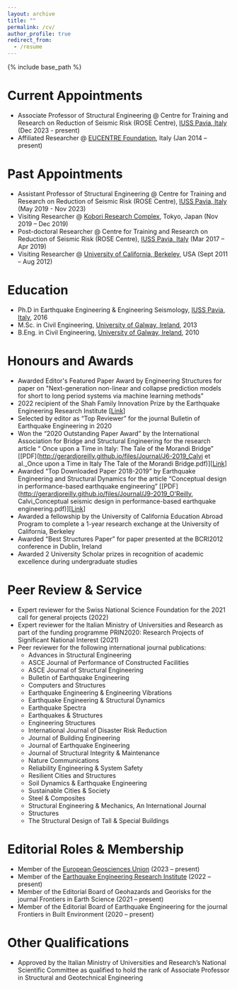 ```yaml
---
layout: archive
title: ""
permalink: /cv/
author_profile: true
redirect_from:
  - /resume
---
```


{% include base_path %}

Current Appointments
======
* Associate Professor of Structural Engineering @ Centre for Training and Research on Reduction of Seismic Risk (ROSE Centre), [IUSS Pavia, Italy](https://www.iusspavia.it/it) (Dec 2023  - present)
* Affiliated Researcher @ [EUCENTRE Foundation](https://www.eucentre.it/?lang), Italy (Jan 2014 – present)

Past Appointments
======
* Assistant Professor of Structural Engineering @ Centre for Training and Research on Reduction of Seismic Risk (ROSE Centre), [IUSS Pavia, Italy](https://www.iusspavia.it/it) (May 2019  - Nov 2023)
* Visiting Researcher @ [Kobori Research Complex](http://www.kobori-takken.co.jp/index.html), Tokyo, Japan (Nov 2019 – Dec 2019)
* Post-doctoral Researcher @ Centre for Training and Research on Reduction of Seismic Risk (ROSE Centre), [IUSS Pavia, Italy](https://www.iusspavia.it/it) (Mar 2017 –  Apr 2019)
* Visiting Researcher @ [University of California, Berkeley](https://www.berkeley.edu/), USA (Sept 2011 – Aug 2012)

Education
======
* Ph.D in Earthquake Engineering & Engineering Seismology, [IUSS Pavia, Italy](https://www.iusspavia.it/it), 2016
* M.Sc. in Civil Engineering, [University of Galway, Ireland](https://www.universityofgalway.ie/), 2013
* B.Eng. in Civil Engineering, [University of Galway, Ireland](https://www.universityofgalway.ie/), 2010

Honours and Awards
======
* Awarded Editor's Featured Paper Award by Engineering Structures for paper on "Next-generation non-linear and collapse prediction models for short to long period systems via machine learning methods"
* 2022 recipient of the Shah Family Innovation Prize by the Earthquake Engineering Research Institute [[Link](https://eeri.org/about-eeri/news/13895-2022-shah-family-innovation-prize-awarded-to-gerard-o-reilly)]
* Selected by editor as “Top Reviewer” for the journal Bulletin of Earthquake Engineering in 2020
* Won the “2020 Outstanding Paper Award” by the International Association for Bridge and Structural Engineering for the research article “ Once upon a Time in Italy: The Tale of the Morandi Bridge” [[PDF](http://gerardjoreilly.github.io/files/Journal/J6-2019_Calvi et al._Once upon a Time in Italy The Tale of the Morandi Bridge.pdf)][[Link](https://www.tandfonline.com/doi/full/10.1080/10168664.2018.1558033)]
* Awarded “Top Downloaded Paper 2018-2019” by Earthquake Engineering and Structural Dynamics for the article “Conceptual design in performance-based earthquake engineering” [[PDF](http://gerardjoreilly.github.io/files/Journal/J9-2019_O'Reilly, Calvi_Conceptual seismic design in performance-based earthquake engineering.pdf)][[Link](https://onlinelibrary.wiley.com/doi/10.1002/eqe.3141)]
* Awarded a fellowship by the University of California Education Abroad Program to complete a 1-year research exchange at the University of California, Berkeley
* Awarded “Best Structures Paper” for paper presented at the BCRI2012 conference in Dublin, Ireland
* Awarded 2 University Scholar prizes in recognition of academic excellence during undergraduate studies

Peer Review & Service
======
* Expert reviewer for the Swiss National Science Foundation for the 2021 call for general projects (2022)
* Expert reviewer for the Italian Ministry of Universities and Research as part of the funding programme PRIN2020: Research Projects of Significant National Interest (2021)
* Peer reviewer for the following international journal publications:
  * Advances in Structural Engineering
  * ASCE Journal of Performance of Constructed Facilities
  * ASCE Journal of Structural Engineering
  * Bulletin of Earthquake Engineering
  * Computers and Structures
  * Earthquake Engineering & Engineering Vibrations
  * Earthquake Engineering & Structural Dynamics
  * Earthquake Spectra
  * Earthquakes & Structures
  * Engineering Structures
  * International Journal of Disaster Risk Reduction
  * Journal of Building Engineering
  * Journal of Earthquake Engineering
  * Journal of Structural Integrity & Maintenance
  * Nature Communications
  * Reliability Engineering & System Safety
  * Resilient Cities and Structures
  * Soil Dynamics & Earthquake Engineering
  * Sustainable Cities & Society
  * Steel & Composites
  * Structural Engineering & Mechanics, An International Journal
  * Structures
  * The Structural Design of Tall & Special Buildings

Editorial Roles & Membership
======
* Member of the [European Geosciences Union](https://www.egu.eu/) (2023 – present)
* Member of the [Earthquake Engineering Research Institute](https://www.eeri.org/) (2022 – present)
* Member of the Editorial Board of Geohazards and Georisks for the journal Frontiers in Earth Science (2021 – present)
* Member of the Editorial Board of Earthquake Engineering for the journal Frontiers in Built Environment (2020 – present)

Other Qualifications
======
* Approved by the Italian Ministry of Universities and Research’s National Scientific Committee as qualified to hold the rank of Associate Professor in Structural and Geotechnical Engineering
